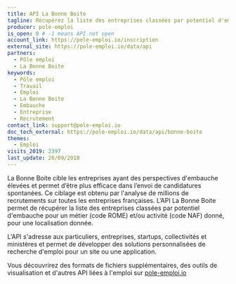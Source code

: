```yaml
---
title: API La Bonne Boite
tagline: Récupérez la liste des entreprises classées par potentiel d'embauche
producer: pole-emploi
is_open: 0 # -1 means API not open
account_link: https://pole-emploi.io/inscription
external_site: https://pole-emploi.io/data/api
partners:
  - Pôle emploi
  - La Bonne Boite
keywords:
  - Pôle emploi
  - Travail
  - Emploi
  - La Bonne Boite
  - Embauche
  - Entreprise
  - Recrutement
contact_link: support@pole-emploi.io
doc_tech_external: https://pole-emploi.io/data/api/bonne-boite
themes:
  - Emploi
visits_2019: 2397
last_update: 26/09/2018
---
```


La Bonne Boite cible les entreprises ayant des perspectives d'embauche élevées et permet d’être plus efficace dans l’envoi de candidatures spontanées. Ce ciblage est obtenu par l'analyse de millions de recrutements sur toutes les entreprises françaises. L’API La Bonne Boite permet de récupérer la liste des entreprises classées par potentiel d'embauche pour un métier (code ROME) et/ou activité (code NAF) donné, pour une localisation donnée.

L'API s'adresse aux particuliers, entreprises, startups, collectivités et ministères et permet de développer des solutions personnalisées de recherche d'emploi pour un site ou une application.

Vous découvrirez des formats de fichiers supplémentaires, des outils de visualisation et d'autres API liées à l'emploi sur [pole-emploi.io](https://pole-emploi.io/data/api)
